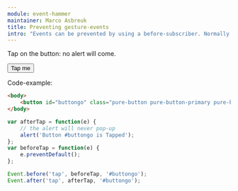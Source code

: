 ```yaml
---
module: event-hammer
maintainer: Marco Asbreuk
title: Preventing gesture-events
intro: "Events can be prevented by using a before-subscriber. Normally you would have logic here to determine whether or not preventDefault: this example preventDefaults always."
---
```


Tap on the button: no alert will come.

<button id="buttongo" class="pure-button pure-button-primary pure-button-bordered">Tap me</button>

Code-example:

```html
<body>
    <button id="buttongo" class="pure-button pure-button-primary pure-button-bordered">Tap me</button>
</body>
```

```js
var afterTap = function(e) {
    // the alert will never pop-up
    alert('Button #buttongo is Tapped');
};
var beforeTap = function(e) {
    e.preventDefault();
};

Event.before('tap', beforeTap, '#buttongo');
Event.after('tap', afterTap, '#buttongo');
```

<script src="../../assets/core.js"></script>
<script>
    ITSA = require('core');
    ITSA.ready().then(
        function() {
            var afterTap = function(e) {
                // the alert will never pop-up
                alert('Button #buttongo is tapped');
            };
            var beforeTap = function(e) {
                e.preventDefault();
            };

            ITSA.Event.before('tap', beforeTap, '#buttongo');
            ITSA.Event.after('tap', afterTap, '#buttongo');
        }
    );
</script>